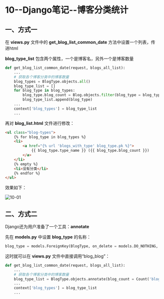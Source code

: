 # 10--Django笔记--博客分类统计

## 一、方式一

在 **views.py** 文件中的 **get_blog_list_common_date** 方法中设置一个列表，传进html

**blog_type_list** 包含两个属性，一个是博客名，另外一个是博客数量

```python
def get_blog_list_common_date(request, blogs_all_list):
    ...
    # 获取各个博客分类中的博客数量
    blog_types = BlogType.objects.all()
    blog_type_list = []
    for blog_type in blog_types:
        blog_type.blog_count = Blog.objects.filter(blog_type = blog_type).count()
        blog_type_list.append(blog_type)
    ...
    context['blog_types'] = blog_type_list
    ...
```

再对 **blog_list.html** 文件进行修改：

```html
<ul class="blog-types">
    {% for blog_type in blog_types %}
    <li>
        <a href="{% url 'blogs_with_type' blog_type.pk %}">
            {{ blog_type.type_name }} ({{ blog_type.blog_count }})
        </a>
    </li>
    {% empty %}
    <li>没有分类</li>
    {% endfor %}
</ul>
```

效果如下：

![10-01](https://img-blog.csdnimg.cn/20210701215522289.png#pic_center)


## 二、方式二

Django还为用户准备了一个工具：**annotate**

先在 **models.py** 中设置 **blog_type** 的名称：

```python
blog_type = models.ForeignKey(BlogType, on_delete = models.DO_NOTHING, related_name = 'blog_blog') # BlogType是自己设置的博客分类
```

这时就可以在 **views.py** 文件中直接调用“blog_blog”：

```python
def get_blog_list_common_date(request, blogs_all_list):
    ...
    # 获取各个博客分类中的博客数量
    blog_type_list = BlogType.objects.annotate(blog_count = Count('blog_blog'))
    ...
    context['blog_types'] = blog_type_list
    ...
```